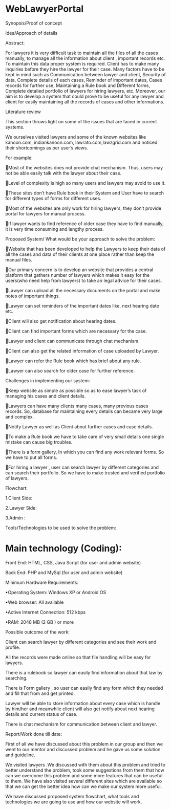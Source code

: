 # WebLawyerPortal
Synopsis/Proof of concept


Idea/Approach of details

Abstract:

For lawyers it is very difficult task to maintain all the files of all the cases manually, to manage all the information about client , important records etc. To maintain this data proper system is required. Client has to make many inquiries before they hire the lawyer for their case. Many factors have to be kept in mind such as Communication between lawyer and client, Security of data, Complete details of each cases, Reminder of important dates, Cases records for further use, Maintaining a Rule book and Different forms, Complete detailed portfolio of lawyers for hiring lawyers, etc. Moreover, our aim is to develop a system that could prove to be useful for any lawyer and client for easily maintaining all the records of cases and other informations.






























Literature review

 This section throws light on some of the issues that are faced in current systems.

 We ourselves visited lawyers and some of the known websites like kanoon.com, indiankanoon.com, lawrato.com,lawzgrid.com and noticed their shortcomings as per user’s views.

For example:

Most of the websites does not provide chat mechanism. Thus, users may not be able easily talk with the lawyer about their case.

Level of complexity is high so many users and lawyers may avoid to use it.

These sites don’t have Rule book in their System and User have to search for different types of forms for different uses.

Most of the websites are only work for hiring lawyers, they don’t provide portal for lawyers for manual process. 

If lawyer wants to find reference of older case they have to find manually, it is very time consuming and lengthy process.

















Proposed System/ What would be your approach to solve the problem:

Website that has been developed to help the Lawyers to keep their data of all the cases and data of their clients at one place rather than keep the manual files.

Our primary concern is to develop an website that provides a central platform that gathers number of lawyers which makes it easy for the users(who need help from lawyers) to take an legal advice for their cases.

Lawyer can upload all the necessary documents on the portal and make  notes of important things.

Lawyer can set reminders of the important dates like, next hearing date etc.

Client will also get notification about hearing dates.

Client can find important forms which are necessary for the case.

Lawyer and client can communicate through chat mechanism.

Client can also get the related information of case uploaded by Lawyer.

Lawyer can refer the Rule book which has brief about any rule.

Lawyer can also search for older case for further reference.











Challenges in implementing our system: 


Keep website as simple as possible so as to ease lawyer’s task of managing his cases and client details.

Lawyers can have many clients many cases, many previous cases records. So, database for maintaining every details can became very large and complex.

Notify Lawyer as well as Client about further cases and case details.

To make a Rule book we have to take care of very small details one single mistake can cause big troubles.

There is a form gallery, In which you can find any work relevant forms. So we have to put all forms.

For hiring a lawyer , user can search lawyer by different categories and can search their portfolio. So we have to make trusted and verified portfolio of lawyers.




Flowchart:

1.Client Side:


2.Lawyer Side:


3.Admin :




Tools/Technologies to be used to solve the problem:

 # Main technology (Coding):
  Front End:  HTML, CSS, Java Script (for user and admin website)

 Back End:   PHP and MySql (for user and admin website)

 Minimum Hardware Requirements:

•Operating System: Windows XP or Android OS

•Web browser: All available

•Active Internet Connection: 512 kbps

•RAM: 2048 MB (2 GB ) or more





Possible outcome of the work:

 Client can search lawyer by different categories and see their work and profile.

 All the records were made online so that file handling will be easy for lawyers.

 There is  a rulebook so lawyer can easily find information about that law by searching.

 There is Form gallery , so user can easily find any form which they needed and fill that from and get printed. 

 Lawyer will be able to store information about every case which is handle by him/her and meanwhile client will also get notify about next hearing details and current status of case.

 There is chat mechanism for communication between client and lawyer. 

Report/Work done till date:

 First of all we have discussed about this problem in our group and then we went to our mentor and discussed problem and he gave us some solution and guideline.

 We visited  lawyers .We discussed with them about this problem and tried to better understand the problem, took some suggestions from them that how can we overcome this problem and some more features that can be useful to them. We have also visited several different sites which are available so that we can get the better idea how can we make our system more useful.

 We have discussed proposed system flowchart, what tools and technologies we are going to use and how our website will work.

